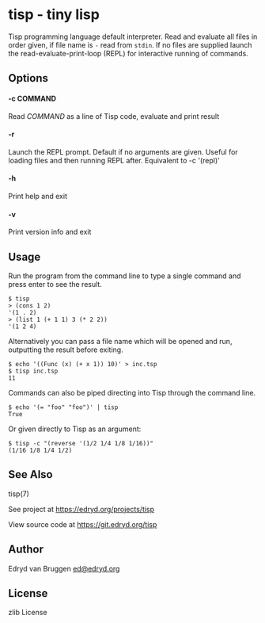 # tisp \- tiny lisp

Tisp programming language default interpreter.  Read and evaluate all files in order given, if
file name is `-` read from `stdin`. If no files are supplied launch the read-evaluate-print-loop
(REPL) for interactive running of commands.

## Options

#### -c COMMAND

Read *COMMAND* as a line of Tisp code, evaluate and print result

#### -r

Launch the REPL prompt. Default if no arguments are given. Useful for
loading files and then running REPL after. Equivalent to -c '(repl)'

#### -h

Print help and exit

#### -v

Print version info and exit

## Usage

Run the program from the command line to type a single command and press enter
to see the result.

```
$ tisp
> (cons 1 2)
'(1 . 2)
> (list 1 (+ 1 1) 3 (* 2 2))
'(1 2 4)
```

Alternatively you can pass a file name which will be opened and run, outputting
the result before exiting.

```
$ echo '((Func (x) (+ x 1)) 10)' > inc.tsp
$ tisp inc.tsp
11
```

Commands can also be piped directing into Tisp through the command line.

```
$ echo '(= "foo" "foo")' | tisp
True
```

Or given directly to Tisp as an argument:

```
$ tisp -c "(reverse '(1/2 1/4 1/8 1/16))"
(1/16 1/8 1/4 1/2)
```

## See Also

tisp(7)

See project at <https://edryd.org/projects/tisp>

View source code at <https://git.edryd.org/tisp>

## Author

Edryd van Bruggen <ed@edryd.org>

## License

zlib License
